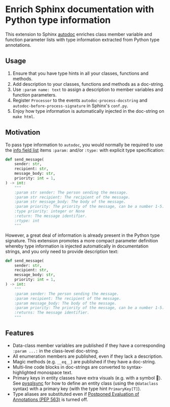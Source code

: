 # Enrich Sphinx documentation with Python type information

This extension to Sphinx [autodoc](https://www.sphinx-doc.org/en/master/usage/extensions/autodoc.html) enriches class member variable and function parameter lists with type information extracted from Python type annotations.

## Usage

1. Ensure that you have type hints in all your classes, functions and methods.
2. Add description to your classes, functions and methods as a doc-string.
3. Use `:param name: text` to assign a description to member variables and function parameters.
4. Register `Processor` to the events `autodoc-process-docstring` and `autodoc-before-process-signature` in Sphinx's `conf.py`.
5. Enjoy how type information is automatically injected in the doc-string on `make html`.

## Motivation

To pass type information to `autodoc`, you would normally be required to use the [info field list](https://www.sphinx-doc.org/en/master/usage/domains/python.html#info-field-lists) items `:param:` and/or `:type:` with explicit type specification:

```python
def send_message(
    sender: str,
    recipient: str,
    message_body: str,
    priority: int = 1,
) -> int:
    """
    :param str sender: The person sending the message.
    :param str recipient: The recipient of the message.
    :param str message_body: The body of the message.
    :param priority: The priority of the message, can be a number 1-5.
    :type priority: integer or None
    :return: The message identifier.
    :rtype: int
    """
```

However, a great deal of information is already present in the Python type signature. This extension promotes a more compact parameter definition whereby type information is injected automatically in documentation strings, and you only need to provide description text:

```python
def send_message(
    sender: str,
    recipient: str,
    message_body: str,
    priority: int = 1,
) -> int:
    """
    :param sender: The person sending the message.
    :param recipient: The recipient of the message.
    :param message_body: The body of the message.
    :param priority: The priority of the message, can be a number 1-5.
    :returns: The message identifier.
    """
```

## Features

* Data-class member variables are published if they have a corresponding `:param ...:` in the class-level doc-string.
* All enumeration members are published, even if they lack a description.
* Magic methods (e.g. `__eq__`) are published if they have a doc-string.
* Multi-line code blocks in doc-strings are converted to syntax-highlighted monospace text.
* Primary keys in entity classes have extra visuals (e.g. with a symbol 🔑). See [pysqlsync](https://github.com/hunyadi/pysqlsync) for how to define an entity class (using the `@dataclass` syntax) with a primary key (with the type hint `PrimaryKey[T]`).
* Type aliases are substituted even if [Postponed Evaluation of Annotations (PEP 563)](https://peps.python.org/pep-0563/) is turned off.
